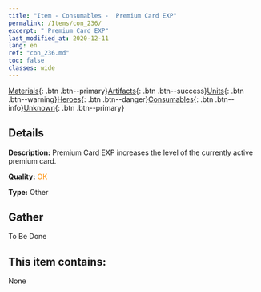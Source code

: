 ```yaml
---
title: "Item - Consumables -  Premium Card EXP"
permalink: /Items/con_236/
excerpt: " Premium Card EXP"
last_modified_at: 2020-12-11
lang: en
ref: "con_236.md"
toc: false
classes: wide
---
```

 [Materials](/Items/){: .btn .btn--primary}[Artifacts](/Items/Artifacts/){: .btn .btn--success}[Units](/Items/Units/){: .btn .btn--warning}[Heroes](/Items/Heroes/){: .btn .btn--danger}[Consumables](/Items/Consumables/){: .btn .btn--info}[Unknown](/Items/Unknown/){: .btn .btn--primary}

## Details
 **Description:** Premium Card EXP increases the level of the currently active premium card.

 **Quality:** <span style="color: #FF8C00">OK</span>

 **Type:** Other

## Gather

  To Be Done

## This item contains:

  None

